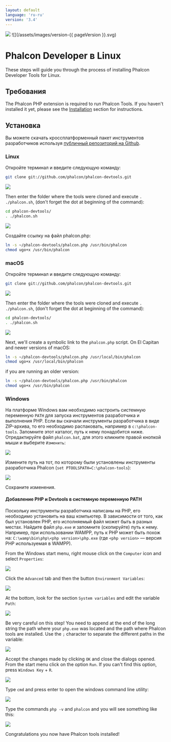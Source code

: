 ```yaml
---
layout: default
language: 'ru-ru'
version: '3.4'
---
```

![](/assets/images/document-status-stable-success.svg) ![](/assets/images/version-{{ pageVersion }}.svg)
<a name='overview'></a>

# Phalcon Developer в Linux

These steps will guide you through the process of installing Phalcon Developer Tools for Linux.

<a name='prerequisites'></a>

## Требования

The Phalcon PHP extension is required to run Phalcon Tools. If you haven't installed it yet, please see the [Installation](/3.4/en//installation) section for instructions.

<a name='installation'></a>

## Установка

Вы можете скачать кроссплатформенный пакет инструментов разработчиков используя [публичный репозиторий на Github](https://github.com/phalcon/phalcon-devtools).

<a name='installation-linux'></a>

### Linux

Откройте терминал и введите следующую команду:

```bash
git clone git://github.com/phalcon/phalcon-devtools.git
```

![](/assets/images/content/devtools-linux-1.png)

Then enter the folder where the tools were cloned and execute `. ./phalcon.sh`, (don't forget the dot at beginning of the command):

```bash
cd phalcon-devtools/
. ./phalcon.sh
```

![](/assets/images/content/devtools-linux-2.png)

Создайте ссылку на файл phalcon.php:

```bash
ln -s ~/phalcon-devtools/phalcon.php /usr/bin/phalcon
chmod ugo+x /usr/bin/phalcon
```

<a name='installation-mac'></a>

### macOS

Откройте терминал и введите следующую команду:

```bash
git clone git://github.com/phalcon/phalcon-devtools.git
```

![](/assets/images/content/devtools-mac-1.png)

Then enter the folder where the tools were cloned and execute `. ./phalcon.sh`, (don't forget the dot at beginning of the command):

```bash
cd phalcon-devtools/
. ./phalcon.sh
```

![](/assets/images/content/devtools-mac-2.png)

Next, we'll create a symbolic link to the `phalcon.php` script. On El Capitan and newer versions of macOS:

```bash
ln -s ~/phalcon-devtools/phalcon.php /usr/local/bin/phalcon
chmod ugo+x /usr/local/bin/phalcon
```

if you are running an older version:

```bash
ln -s ~/phalcon-devtools/phalcon.php /usr/bin/phalcon
chmod ugo+x /usr/bin/phalcon
```

<a name='installation-windows'></a>

### Windows

На платформе Windows вам необходимо настроить системную переменную `PATH` для запуска инструментов разработчика и выполнения PHP. Если вы скачали инструменты разработчика в виде ZIP-архива, то его необходимо распаковать, например в `c:\phalcon-tools`. Запомните этот каталог, путь к нему понадобится ниже. Отредактируйте файл `phalcon.bat`, для этого кликните правой кнопкой мыши и выберите `Изменить`:

![](/assets/images/content/devtools-windows-1.png)

Измените путь на тот, по которому были установлены инструменты разработчика Phalcon (`set PTOOLSPATH=C:\phalcon-tools`):

![](/assets/images/content/devtools-windows-2.png)

Сохраните изменения.

<a name='installation-windows-system-path'></a>

#### Добавление PHP и Devtools в системную переменную PATH

Поскольку инструменты разработчика написаны на PHP, его необходимо установить на ваш компьютер. В зависимости от того, как был установлен PHP, его исполняемый файл может быть в разных местах. Найдите файл `php.exe` и запомните (скопируйте) путь к нему. Например, при использовании WAMPP, путь к PHP может быть похож на: `C:\wamp\bin\php\<php version>\php.exe` (где `<php version>` — версия PHP используемая в WAMPP).

From the Windows start menu, right mouse click on the `Computer` icon and select `Properties`:

![](/assets/images/content/devtools-windows-3.png)

Click the `Advanced` tab and then the button `Environment Variables`:

![](/assets/images/content/devtools-windows-4.png)

At the bottom, look for the section `System variables` and edit the variable `Path`:

![](/assets/images/content/devtools-windows-5.png)

Be very careful on this step! You need to append at the end of the long string the path where your `php.exe` was located and the path where Phalcon tools are installed. Use the `;` character to separate the different paths in the variable:

![](/assets/images/content/devtools-windows-6.png)

Accept the changes made by clicking `OK` and close the dialogs opened. From the start menu click on the option `Run`. If you can't find this option, press `Windows Key` + `R`.

![](/assets/images/content/devtools-windows-7.png)

Type `cmd` and press enter to open the windows command line utility:

![](/assets/images/content/devtools-windows-8.png)

Type the commands `php -v` and `phalcon` and you will see something like this:

![](/assets/images/content/devtools-windows-9.png)

Congratulations you now have Phalcon tools installed!
